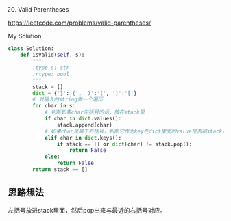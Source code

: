 ## 
20. Valid Parentheses

https://leetcode.com/problems/valid-parentheses/

My Solution

```python
class Solution:
    def isValid(self, s):
        """
        :type s: str
        :rtype: bool
        """
        stack = []
        dict = {'}':'{', ')':'(', ']':'['}
        # 对输入的string做一个遍历
        for char in s:
            # 判断如果char左括号的话，放在stack里
            if char in dict.values(): 
                stack.append(char)
            # 如果char是属于右括号，判断它作为key在dict里面的value是否和stack最后一个相等
            elif char in dict.keys():
                if stack == [] or dict[char] != stack.pop():
                    return False
            else:
                return False
        return stack == []
```

## 思路想法
左括号放进stack里面，然后pop出来与最近的右括号对应。

